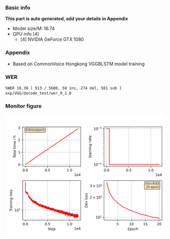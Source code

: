 ### Basic info

**This part is auto generated, add your details in Appendix**

* Model size/M: 16.74
* GPU info \[4\]
  * \[4\] NVIDIA GeForce GTX 1080

### Appendix

* Based on CommonVoice Hongkong VGGBLSTM model training

### WER
```
%WER 16.30 [ 913 / 5600, 58 ins, 274 del, 581 sub ] exp/VGG/decode_test/wer_9_1.0
```

### Monitor figure
![monitor](./monitor.png)
